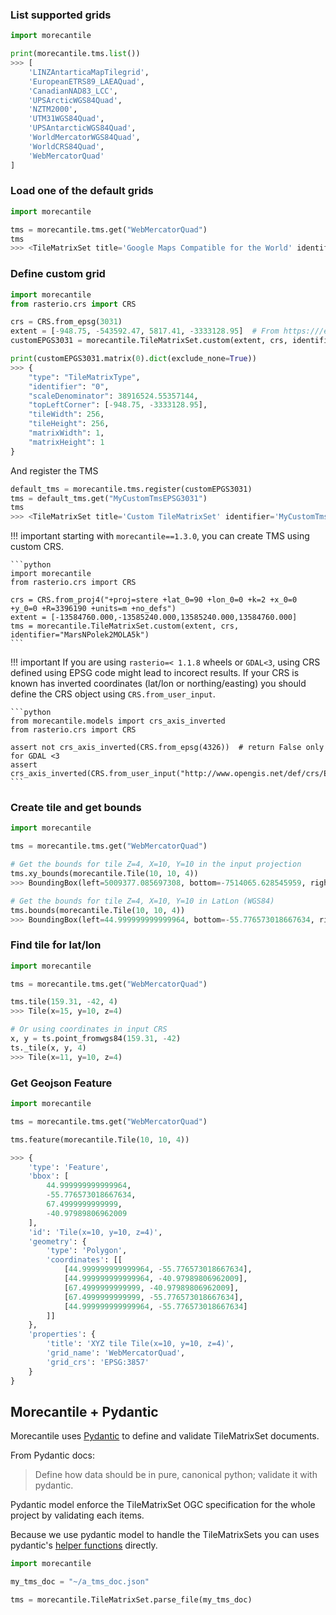 ### List supported grids

```python
import morecantile

print(morecantile.tms.list())
>>> [
    'LINZAntarticaMapTilegrid',
    'EuropeanETRS89_LAEAQuad',
    'CanadianNAD83_LCC',
    'UPSArcticWGS84Quad',
    'NZTM2000',
    'UTM31WGS84Quad',
    'UPSAntarcticWGS84Quad',
    'WorldMercatorWGS84Quad',
    'WorldCRS84Quad',
    'WebMercatorQuad'
]
```

### Load one of the default grids
```python
import morecantile

tms = morecantile.tms.get("WebMercatorQuad")
tms
>>> <TileMatrixSet title='Google Maps Compatible for the World' identifier='WebMercatorQuad'>
```

### Define custom grid

```python
import morecantile
from rasterio.crs import CRS

crs = CRS.from_epsg(3031)
extent = [-948.75, -543592.47, 5817.41, -3333128.95]  # From https:///epsg.io/3031
customEPGS3031 = morecantile.TileMatrixSet.custom(extent, crs, identifier="MyCustomTmsEPSG3031")

print(customEPGS3031.matrix(0).dict(exclude_none=True))
>>> {
    "type": "TileMatrixType",
    "identifier": "0",
    "scaleDenominator": 38916524.55357144,
    "topLeftCorner": [-948.75, -3333128.95],
    "tileWidth": 256,
    "tileHeight": 256,
    "matrixWidth": 1,
    "matrixHeight": 1
}
```

And register the TMS
```python
default_tms = morecantile.tms.register(customEPGS3031)
tms = default_tms.get("MyCustomTmsEPSG3031")
tms
>>> <TileMatrixSet title='Custom TileMatrixSet' identifier='MyCustomTmsEPSG3031'>
```

!!! important
    starting with `morecantile==1.3.0`, you can create TMS using custom CRS.

    ```python
    import morecantile
    from rasterio.crs import CRS

    crs = CRS.from_proj4("+proj=stere +lat_0=90 +lon_0=0 +k=2 +x_0=0 +y_0=0 +R=3396190 +units=m +no_defs")
    extent = [-13584760.000,-13585240.000,13585240.000,13584760.000]
    tms = morecantile.TileMatrixSet.custom(extent, crs, identifier="MarsNPolek2MOLA5k")
    ```

!!! important
    If you are using `rasterio=< 1.1.8` wheels or `GDAL<3`, using CRS defined using EPSG code might lead to incorect results.
    If your CRS is known has inverted coordinates (lat/lon or northing/easting) you should define the CRS object using `CRS.from_user_input`.

    ```python
    from morecantile.models import crs_axis_inverted
    from rasterio.crs import CRS

    assert not crs_axis_inverted(CRS.from_epsg(4326))  # return False only for GDAL <3
    assert crs_axis_inverted(CRS.from_user_input("http://www.opengis.net/def/crs/EPSG/0/4326"))
    ```

### Create tile and get bounds
```python
import morecantile

tms = morecantile.tms.get("WebMercatorQuad")

# Get the bounds for tile Z=4, X=10, Y=10 in the input projection
tms.xy_bounds(morecantile.Tile(10, 10, 4))
>>> BoundingBox(left=5009377.085697308, bottom=-7514065.628545959, right=7514065.628545959, top=-5009377.085697308)

# Get the bounds for tile Z=4, X=10, Y=10 in LatLon (WGS84)
tms.bounds(morecantile.Tile(10, 10, 4))
>>> BoundingBox(left=44.999999999999964, bottom=-55.776573018667634, right=67.4999999999999, top=-40.97989806962009)
```

### Find tile for lat/lon
```python
import morecantile

tms = morecantile.tms.get("WebMercatorQuad")

tms.tile(159.31, -42, 4)
>>> Tile(x=15, y=10, z=4)

# Or using coordinates in input CRS
x, y = ts.point_fromwgs84(159.31, -42)
ts._tile(x, y, 4)
>>> Tile(x=11, y=10, z=4)
```

### Get Geojson Feature

```python
import morecantile

tms = morecantile.tms.get("WebMercatorQuad")

tms.feature(morecantile.Tile(10, 10, 4))

>>> {
    'type': 'Feature',
    'bbox': [
        44.999999999999964,
        -55.776573018667634,
        67.4999999999999,
        -40.97989806962009
    ],
    'id': 'Tile(x=10, y=10, z=4)',
    'geometry': {
        'type': 'Polygon',
        'coordinates': [[
            [44.999999999999964, -55.776573018667634],
            [44.999999999999964, -40.97989806962009],
            [67.4999999999999, -40.97989806962009],
            [67.4999999999999, -55.776573018667634],
            [44.999999999999964, -55.776573018667634]
        ]]
    },
    'properties': {
        'title': 'XYZ tile Tile(x=10, y=10, z=4)',
        'grid_name': 'WebMercatorQuad',
        'grid_crs': 'EPSG:3857'
    }
}
```

## Morecantile + Pydantic

Morecantile uses [Pydantic](https://pydantic-docs.helpmanual.io) to define and validate TileMatrixSet documents.

From Pydantic docs:
> Define how data should be in pure, canonical python; validate it with pydantic.

Pydantic model enforce the TileMatrixSet OGC specification for the whole project by validating each items.

Because we use pydantic model to handle the TileMatrixSets you can uses pydantic's [helper functions](https://pydantic-docs.helpmanual.io/usage/models/#helper-functions) directly.

```python
import morecantile

my_tms_doc = "~/a_tms_doc.json"

tms = morecantile.TileMatrixSet.parse_file(my_tms_doc)
```
